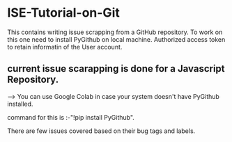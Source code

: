 # ISE-Tutorial-on-Git
This contains writing issue scrapping from a GitHub repository.
To work on this one need to install PyGithub on local machine.
Authorized access token to retain informatin of the User account.
## current issue scarapping is done for a Javascript Repository.
--> You can use Google Colab in case your system doesn't have PyGithub installed.

command for this is :-"!pip install PyGithub".

There are few issues covered based on their bug tags and labels.
